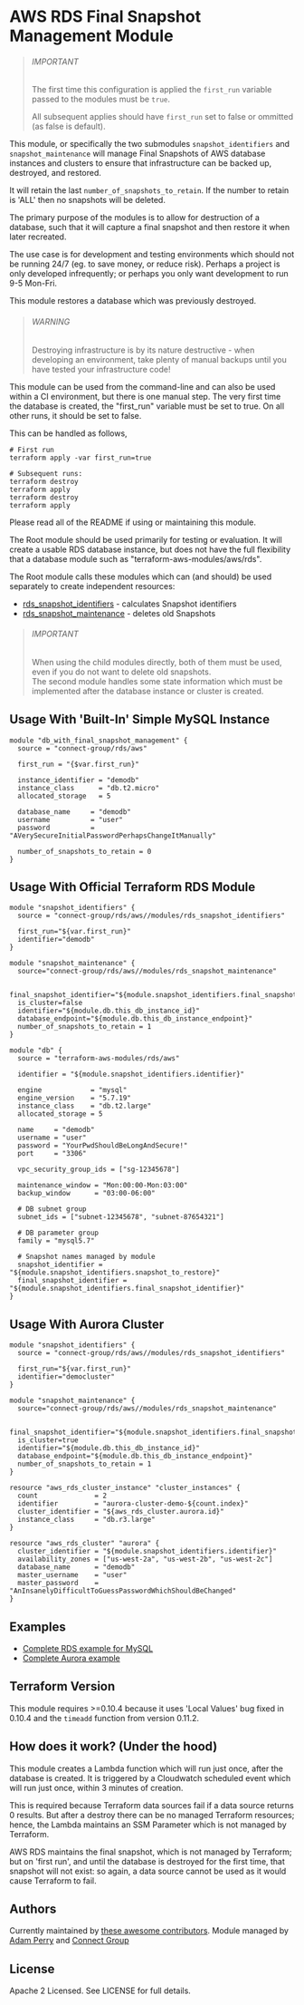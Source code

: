 AWS RDS Final Snapshot Management Module
========================================

> ###### IMPORTANT
> The first time this configuration is applied the `first_run` variable passed to the modules must be `true`.
>
> All subsequent applies should have `first_run` set to false or ommitted (as false is default).

This module, or specifically the two submodules `snapshot_identifiers` and `snapshot_maintenance` will manage 
Final Snapshots of AWS database instances and clusters to ensure that infrastructure can be backed up, destroyed, 
and restored.

It will retain the last `number_of_snapshots_to_retain`.  If the number to retain is 'ALL' then no snapshots will be 
deleted.

The primary purpose of the modules is to allow for destruction of a database, such that it will capture a final 
snapshot and then restore it when later recreated.  

The use case is for development and testing environments which should not be running 24/7 (eg. to save money, or reduce
risk).  Perhaps a project is only developed infrequently; or perhaps you only want development to run 9-5 Mon-Fri.

This module restores a database which was previously destroyed.

> ###### WARNING
> Destroying infrastructure is by its nature destructive - when developing an environment,
> take plenty of manual backups until you have tested your infrastructure code! 

This module can be used from the command-line and can also be used within a CI environment, but there is one manual
step.  The very first time the database is created, the "first_run" variable must be set to true.  On all other runs,
it should be set to false.

This can be handled as follows,

    # First run
    terraform apply -var first_run=true
    
    # Subsequent runs:
    terraform destroy
    terraform apply
    terraform destroy
    terraform apply

Please read all of the README if using or maintaining this module.

The Root module should be used primarily for testing or evaluation.  It will create a usable RDS
database instance, but does not have the full flexibility that a database module such as 
"terraform-aws-modules/aws/rds".

The Root module calls these modules which can (and should) be used separately to create independent resources:
                
* [rds_snapshot_identifiers](https://github.com/connect-group/terraform-aws-rds-finalsnapshot/tree/master/modules/rds_snapshot_identifiers) - calculates Snapshot identifiers
* [rds_snapshot_maintenance](https://github.com/connect-group/terraform-aws-rds-finalsnapshot/tree/master/modules/rds_snapshot_maintenance) - deletes old Snapshots

> ###### IMPORTANT
> When using the child modules directly, both of them must be used, even if you do not want to delete old snapshots.  
> The second module handles some state information which must be implemented after the database instance or cluster 
> is created.

Usage With 'Built-In' Simple MySQL Instance
-------------------------------------------
```hcl
module "db_with_final_snapshot_management" {
  source = "connect-group/rds/aws"

  first_run = "{$var.first_run}"

  instance_identifier = "demodb"
  instance_class      = "db.t2.micro"
  allocated_storage   = 5

  database_name     = "demodb"
  username          = "user"
  password          = "AVerySecureInitialPasswordPerhapsChangeItManually"

  number_of_snapshots_to_retain = 0
}
```


Usage With Official Terraform RDS Module
----------------------------------------
```hcl
module "snapshot_identifiers" {
  source = "connect-group/rds/aws//modules/rds_snapshot_identifiers"

  first_run="${var.first_run}"
  identifier="demodb"
}

module "snapshot_maintenance" {
  source="connect-group/rds/aws//modules/rds_snapshot_maintenance"

  final_snapshot_identifier="${module.snapshot_identifiers.final_snapshot_identifier}"
  is_cluster=false
  identifier="${module.db.this_db_instance_id}"
  database_endpoint="${module.db.this_db_instance_endpoint}"
  number_of_snapshots_to_retain = 1
}

module "db" {
  source = "terraform-aws-modules/rds/aws"

  identifier = "${module.snapshot_identifiers.identifier}"

  engine            = "mysql"
  engine_version    = "5.7.19"
  instance_class    = "db.t2.large"
  allocated_storage = 5

  name     = "demodb"
  username = "user"
  password = "YourPwdShouldBeLongAndSecure!"
  port     = "3306"

  vpc_security_group_ids = ["sg-12345678"]

  maintenance_window = "Mon:00:00-Mon:03:00"
  backup_window      = "03:00-06:00"

  # DB subnet group
  subnet_ids = ["subnet-12345678", "subnet-87654321"]

  # DB parameter group
  family = "mysql5.7"

  # Snapshot names managed by module
  snapshot_identifier = "${module.snapshot_identifiers.snapshot_to_restore}"
  final_snapshot_identifier = "${module.snapshot_identifiers.final_snapshot_identifier}"
}
```

Usage With Aurora Cluster
-------------------------
```hcl
module "snapshot_identifiers" {
  source = "connect-group/rds/aws//modules/rds_snapshot_identifiers"

  first_run="${var.first_run}"
  identifier="democluster"
}

module "snapshot_maintenance" {
  source="connect-group/rds/aws//modules/rds_snapshot_maintenance"

  final_snapshot_identifier="${module.snapshot_identifiers.final_snapshot_identifier}"
  is_cluster=true
  identifier="${module.db.this_db_instance_id}"
  database_endpoint="${module.db.this_db_instance_endpoint}"
  number_of_snapshots_to_retain = 1
}

resource "aws_rds_cluster_instance" "cluster_instances" {
  count              = 2
  identifier         = "aurora-cluster-demo-${count.index}"
  cluster_identifier = "${aws_rds_cluster.aurora.id}"
  instance_class     = "db.r3.large"
}

resource "aws_rds_cluster" "aurora" {
  cluster_identifier = "${module.snapshot_identifiers.identifier}"
  availability_zones = ["us-west-2a", "us-west-2b", "us-west-2c"]
  database_name      = "demodb"
  master_username    = "user"
  master_password    = "AnInsanelyDifficultToGuessPasswordWhichShouldBeChanged"
}
```

Examples
--------

* [Complete RDS example for MySQL](https://github.com/connect-group/terraform-aws-rds-finalsnapshot/tree/master/examples/example-with-rds-module)
* [Complete Aurora example](https://github.com/connect-group/terraform-aws-rds-finalsnapshot/tree/master/examples/example-with-aurora)

Terraform Version
-----------------
This module requires >=0.10.4 because it uses 'Local Values' bug fixed in 0.10.4 and the `timeadd` function from 
version 0.11.2.

How does it work? (Under the hood)
----------------------------------
This module creates a Lambda function which will run just once, after the database is created.  It is triggered by a 
Cloudwatch scheduled event which will run just once, within 3 minutes of creation.

This is required because Terraform data sources fail if a data source returns 0 results.  But after a destroy there
can be no managed Terraform resources; hence, the Lambda maintains an SSM Parameter which is not managed by Terraform.

AWS RDS maintains the final snapshot, which is not managed by Terraform; but on 'first run', and until the database is
destroyed for the first time, that snapshot will not exist: so again, a data source cannot be used as it would cause
Terraform to fail. 

Authors
-------
Currently maintained by [these awesome contributors](https://github.com/connect-group/terraform-aws-rds-finalsnapshot/graphs/contributors).
Module managed by [Adam Perry](https://github.com/4dz) and [Connect Group](https://github.com/connect-group)

License
-------
Apache 2 Licensed. See LICENSE for full details.